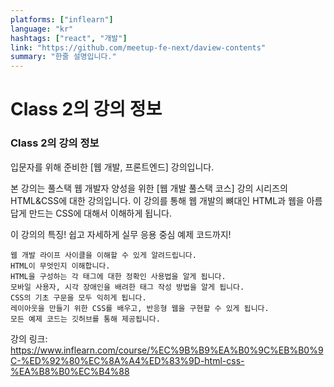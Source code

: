 ```yaml
---
platforms: ["inflearn"]
language: "kr"
hashtags: ["react", "개발"]
link: "https://github.com/meetup-fe-next/daview-contents"
summary: "한줄 설명입니다."
---
```


# Class 2의 강의 정보

### Class 2의 강의 정보

입문자를 위해 준비한
[웹 개발, 프론트엔드] 강의입니다.

본 강의는 풀스택 웹 개발자 양성을 위한 [웹 개발 풀스택 코스] 강의 시리즈의 HTML&CSS에 대한 강의입니다. 이 강의를 통해 웹 개발의 뼈대인 HTML과 웹을 아름답게 만드는 CSS에 대해서 이해하게 됩니다.

이 강의의 특징!
쉽고 자세하게
실무 응용 중심
예제 코드까지!

    웹 개발 라이프 사이클을 이해할 수 있게 알려드립니다.
    HTML이 무엇인지 이해합니다.
    HTML을 구성하는 각 태그에 대한 정확인 사용법을 알게 됩니다.
    모바일 사용자, 시각 장애인을 배려한 태그 작성 방법을 알게 됩니다.
    CSS의 기초 구문을 모두 익히게 됩니다.
    레이아웃을 만들기 위한 CSS를 배우고, 반응형 웹을 구현할 수 있게 됩니다.
    모든 예제 코드는 깃허브를 통해 제공됩니다.

강의 링크: https://www.inflearn.com/course/%EC%9B%B9%EA%B0%9C%EB%B0%9C-%ED%92%80%EC%8A%A4%ED%83%9D-html-css-%EA%B8%B0%EC%B4%88
